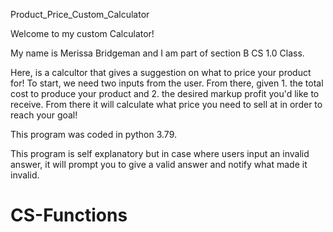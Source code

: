 Product_Price_Custom_Calculator

Welcome to my custom Calculator!

My name is Merissa Bridgeman and I am part of section B CS 1.0 Class.

Here, is a calcultor that gives a suggestion on what to price your product for! 
To start, we need two inputs from the user. From there, given 1. the total cost to produce your product and 2. the desired markup profit you'd like to receive. From there it will calculate what price you need to sell at in order to reach your goal!

This program was coded in python 3.79.

This program is self explanatory but in case where users input an invalid answer, it will prompt you to give a valid answer and notify what made it invalid.
# CS-Functions
